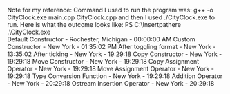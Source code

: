 Note for my reference:
Command I used to run the program was: g++ -o CityClock.exe main.cpp CityClock.cpp
and then I used ./CityClock.exe to run.
Here is what the outcome looks like:
PS C:\Insertpathere .\CityClock.exe   
Default Constructor - Rochester, Michigan - 00:00:00 AM
Custom Constructor - New York - 01:35:02 PM
After toggling format - New York - 13:35:02
After ticking - New York - 19:29:18
Copy Constructor - New York - 19:29:18
Move Constructor - New York - 19:29:18
Copy Assignment Operator - New York - 19:29:18
Move Assignment Operator - New York - 19:29:18
Type Conversion Function - New York - 19:29:18
Addition Operator - New York - 20:29:18
Ostream Insertion Operator - New York - 20:29:18
